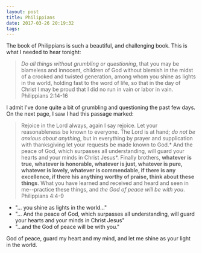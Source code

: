 ```yaml
---
layout: post
title: Philippians
date: 2017-03-26 20:19:32
tags: 
---
```


The book of Philippians is such a beautiful, and challenging book. This is what I needed to hear tonight:

> *Do all things without grumbling or questioning*, that you may be blameless and innocent, children of God without blemish in the midst of a crooked and twisted generation, among whom you shine as lights in the world, holding fast to the word of life, so that in the day of Christ I may be proud that I did no run in vain or labor in vain.
> Philippians 2:14-16

 I admit I've done quite a bit of grumbling and questioning the past few days. On the next page, I saw I had this passage marked:

> Rejoice in the Lord always, again I say rejoice. Let your reasonableness be known to everyone. The Lord is at hand; *do not be anxious about anything*, but in everything by prayer and supplication with thanksgiving let your requests be made known to God.* And the peace of God, which surpasses all understanding, will guard your hearts and your minds in Christ Jesus*.
> Finally brothers, **whatever is true, whatever is honorable, whatever is just, whatever is pure, whatever is lovely, whatever is commendable, if there is any excellence, if there his anything worthy of praise, think about these things**. What you have learned and received and heard and seen in me--practice these things, and *the God of peace will be with you*.
> Philippians 4:4-9

* "... you shine as lights in the world..."
* "... And the peace of God, which surpasses all understanding, will guard your hearts and your minds in Christ Jesus"
* "...and the God of peace will be with you."

God of peace, guard my heart and my mind, and let me shine as your light in the world.
